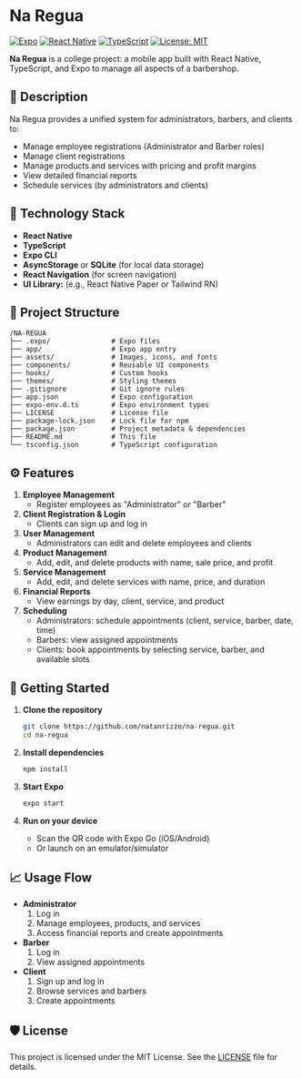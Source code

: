 # Na Regua

[![Expo](https://img.shields.io/badge/Expo-✓-lightblue)](https://expo.dev)
[![React Native](https://img.shields.io/badge/React%20Native-✓-blue)](https://reactnative.dev)
[![TypeScript](https://img.shields.io/badge/TypeScript-✓-blue)](https://www.typescriptlang.org)
[![License: MIT](https://img.shields.io/badge/License-MIT-yellow.svg)](./LICENSE)

**Na Regua** is a college project: a mobile app built with React Native, TypeScript, and Expo to manage all aspects of a barbershop.

## 📝 Description

Na Regua provides a unified system for administrators, barbers, and clients to:
- Manage employee registrations (Administrator and Barber roles)  
- Manage client registrations  
- Manage products and services with pricing and profit margins  
- View detailed financial reports  
- Schedule services (by administrators and clients)  

## 🚀 Technology Stack

- **React Native**  
- **TypeScript**  
- **Expo CLI**  
- **AsyncStorage** or **SQLite** (for local data storage)  
- **React Navigation** (for screen navigation)  
- **UI Library:** (e.g., React Native Paper or Tailwind RN)

## 📂 Project Structure

```
/NA-REGUA
├── .expo/               # Expo files
├── app/                 # Expo app entry
├── assets/              # Images, icons, and fonts
├── components/          # Reusable UI components
├── hooks/               # Custom hooks
├── themes/              # Styling themes
├── .gitignore           # Git ignore rules
├── app.json             # Expo configuration
├── expo-env.d.ts        # Expo environment types
├── LICENSE              # License file
├── package-lock.json    # Lock file for npm
├── package.json         # Project metadata & dependencies
├── README.md            # This file
└── tsconfig.json        # TypeScript configuration
```

## ⚙️ Features

1. **Employee Management**  
   - Register employees as "Administrator" or "Barber"  
2. **Client Registration & Login**  
   - Clients can sign up and log in  
3. **User Management**  
   - Administrators can edit and delete employees and clients  
4. **Product Management**  
   - Add, edit, and delete products with name, sale price, and profit  
5. **Service Management**  
   - Add, edit, and delete services with name, price, and duration  
6. **Financial Reports**  
   - View earnings by day, client, service, and product  
7. **Scheduling**  
   - Administrators: schedule appointments (client, service, barber, date, time)  
   - Barbers: view assigned appointments  
   - Clients: book appointments by selecting service, barber, and available slots  

## 🚀 Getting Started

1. **Clone the repository**  
   ```bash
   git clone https://github.com/natanrizzo/na-regua.git
   cd na-regua
   ```

2. **Install dependencies**  
   ```bash
   npm install
   ```

3. **Start Expo**  
   ```bash
   expo start
   ```

4. **Run on your device**  
   - Scan the QR code with Expo Go (iOS/Android)  
   - Or launch on an emulator/simulator  

## 📈 Usage Flow

- **Administrator**  
  1. Log in  
  2. Manage employees, products, and services  
  3. Access financial reports and create appointments  
- **Barber**  
  1. Log in  
  2. View assigned appointments  
- **Client**  
  1. Sign up and log in  
  2. Browse services and barbers  
  3. Create appointments  


## 🛡️ License

This project is licensed under the MIT License. See the [LICENSE](LICENSE) file for details.
